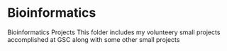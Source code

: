 # Bioinformatics
Bioinformatics Projects
This folder includes my volunteery small projects accomplished at GSC along with some other small projects
